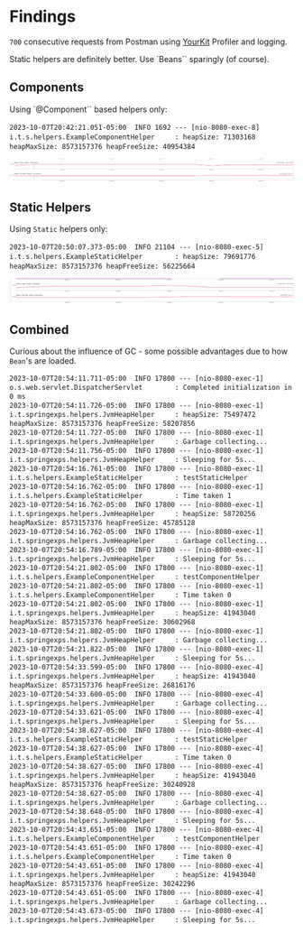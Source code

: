 # Findings

`700` consecutive requests from Postman using [YourKit](https://www.yourkit.com/) Profiler and logging.

Static helpers are definitely better. Use `Beans`` sparingly (of course).

## Components

Using `@Component`` based helpers only: 

`2023-10-07T20:42:21.051-05:00  INFO 1692 --- [nio-8080-exec-8] i.t.s.helpers.ExampleComponentHelper     : heapSize: 71303168 heapMaxSize: 8573157376 heapFreeSize: 40954384`

[![](Components.png)](Components.png)

## Static Helpers

Using `Static` helpers only: 

`2023-10-07T20:50:07.373-05:00  INFO 21104 --- [nio-8080-exec-5] i.t.s.helpers.ExampleStaticHelper        : heapSize: 79691776 heapMaxSize: 8573157376 heapFreeSize: 56225664`

[![](Static.png)](Static.png)

## Combined

Curious about the influence of GC - some possible advantages due to how `Bean`'s are loaded.

```
2023-10-07T20:54:11.711-05:00  INFO 17800 --- [nio-8080-exec-1] o.s.web.servlet.DispatcherServlet        : Completed initialization in 0 ms
2023-10-07T20:54:11.726-05:00  INFO 17800 --- [nio-8080-exec-1] i.t.springexps.helpers.JvmHeapHelper     : heapSize: 75497472 heapMaxSize: 8573157376 heapFreeSize: 58207856
2023-10-07T20:54:11.727-05:00  INFO 17800 --- [nio-8080-exec-1] i.t.springexps.helpers.JvmHeapHelper     : Garbage collecting...
2023-10-07T20:54:11.756-05:00  INFO 17800 --- [nio-8080-exec-1] i.t.springexps.helpers.JvmHeapHelper     : Sleeping for 5s...
2023-10-07T20:54:16.761-05:00  INFO 17800 --- [nio-8080-exec-1] i.t.s.helpers.ExampleStaticHelper        : testStaticHelper
2023-10-07T20:54:16.762-05:00  INFO 17800 --- [nio-8080-exec-1] i.t.s.helpers.ExampleStaticHelper        : Time taken 1
2023-10-07T20:54:16.762-05:00  INFO 17800 --- [nio-8080-exec-1] i.t.springexps.helpers.JvmHeapHelper     : heapSize: 58720256 heapMaxSize: 8573157376 heapFreeSize: 45785128
2023-10-07T20:54:16.762-05:00  INFO 17800 --- [nio-8080-exec-1] i.t.springexps.helpers.JvmHeapHelper     : Garbage collecting...
2023-10-07T20:54:16.789-05:00  INFO 17800 --- [nio-8080-exec-1] i.t.springexps.helpers.JvmHeapHelper     : Sleeping for 5s...
2023-10-07T20:54:21.802-05:00  INFO 17800 --- [nio-8080-exec-1] i.t.s.helpers.ExampleComponentHelper     : testComponentHelper
2023-10-07T20:54:21.802-05:00  INFO 17800 --- [nio-8080-exec-1] i.t.s.helpers.ExampleComponentHelper     : Time taken 0
2023-10-07T20:54:21.802-05:00  INFO 17800 --- [nio-8080-exec-1] i.t.springexps.helpers.JvmHeapHelper     : heapSize: 41943040 heapMaxSize: 8573157376 heapFreeSize: 30602968
2023-10-07T20:54:21.802-05:00  INFO 17800 --- [nio-8080-exec-1] i.t.springexps.helpers.JvmHeapHelper     : Garbage collecting...
2023-10-07T20:54:21.822-05:00  INFO 17800 --- [nio-8080-exec-1] i.t.springexps.helpers.JvmHeapHelper     : Sleeping for 5s...
2023-10-07T20:54:33.599-05:00  INFO 17800 --- [nio-8080-exec-4] i.t.springexps.helpers.JvmHeapHelper     : heapSize: 41943040 heapMaxSize: 8573157376 heapFreeSize: 26816176
2023-10-07T20:54:33.600-05:00  INFO 17800 --- [nio-8080-exec-4] i.t.springexps.helpers.JvmHeapHelper     : Garbage collecting...
2023-10-07T20:54:33.621-05:00  INFO 17800 --- [nio-8080-exec-4] i.t.springexps.helpers.JvmHeapHelper     : Sleeping for 5s...
2023-10-07T20:54:38.627-05:00  INFO 17800 --- [nio-8080-exec-4] i.t.s.helpers.ExampleStaticHelper        : testStaticHelper
2023-10-07T20:54:38.627-05:00  INFO 17800 --- [nio-8080-exec-4] i.t.s.helpers.ExampleStaticHelper        : Time taken 0
2023-10-07T20:54:38.627-05:00  INFO 17800 --- [nio-8080-exec-4] i.t.springexps.helpers.JvmHeapHelper     : heapSize: 41943040 heapMaxSize: 8573157376 heapFreeSize: 30240928
2023-10-07T20:54:38.627-05:00  INFO 17800 --- [nio-8080-exec-4] i.t.springexps.helpers.JvmHeapHelper     : Garbage collecting...
2023-10-07T20:54:38.648-05:00  INFO 17800 --- [nio-8080-exec-4] i.t.springexps.helpers.JvmHeapHelper     : Sleeping for 5s...
2023-10-07T20:54:43.651-05:00  INFO 17800 --- [nio-8080-exec-4] i.t.s.helpers.ExampleComponentHelper     : testComponentHelper
2023-10-07T20:54:43.651-05:00  INFO 17800 --- [nio-8080-exec-4] i.t.s.helpers.ExampleComponentHelper     : Time taken 0
2023-10-07T20:54:43.651-05:00  INFO 17800 --- [nio-8080-exec-4] i.t.springexps.helpers.JvmHeapHelper     : heapSize: 41943040 heapMaxSize: 8573157376 heapFreeSize: 30242296
2023-10-07T20:54:43.651-05:00  INFO 17800 --- [nio-8080-exec-4] i.t.springexps.helpers.JvmHeapHelper     : Garbage collecting...
2023-10-07T20:54:43.673-05:00  INFO 17800 --- [nio-8080-exec-4] i.t.springexps.helpers.JvmHeapHelper     : Sleeping for 5s...

```